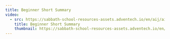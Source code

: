 ```yaml
---
title: Beginner Short Summary
video:
  - src: https://sabbath-school-resources-assets.adventech.io/en/aij/aij-training-videos/assets/en-aij-beginner-short-summary.mp4
    title: Beginner Short Summary
    thumbnail: https://sabbath-school-resources-assets.adventech.io/en/aij/aij-training-videos/assets/en-aij-beginner-short-summary.webp
---
```

